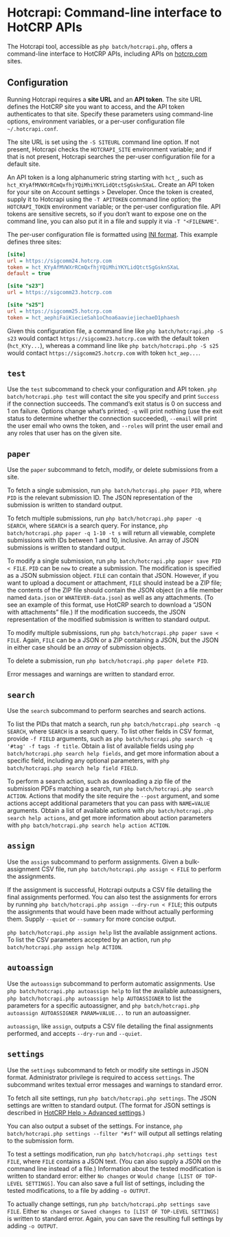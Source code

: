 # Hotcrapi: Command-line interface to HotCRP APIs

The Hotcrapi tool, accessible as `php batch/hotcrapi.php`, offers a command-line
interface to HotCRP APIs, including APIs on [hotcrp.com](https://hotcrp.com)
sites.


## Configuration

Running Hotcrapi requires a **site URL** and an **API token**. The site
URL defines the HotCRP site you want to access, and the API token authenticates
to that site. Specify these parameters using command-line options,
environment variables, or a per-user configuration file `~/.hotcrapi.conf`.

The site URL is set using the `-S SITEURL` command line option. If not present,
Hotcrapi checks the `HOTCRAPI_SITE` environment variable; and if that is not
present, Hotcrapi searches the per-user configuration file for a default site.

An API token is a long alphanumeric string starting with `hct_`, such as
`hct_KYyAfMVWXrRCmQxfhjYQiMhiYKYLidQtctSgGsknSXaL`. Create an API token for your
site on Account settings > Developer. Once the token is created, supply it to
Hotcrapi using the `-T APITOKEN` command line option; the `HOTCRAPI_TOKEN`
environment variable; or the per-user configuration file. API tokens are
sensitive secrets, so if you don’t want to expose one on the command line, you
can also put it in a file and supply it via `-T "<FILENAME"`.

The per-user configuration file is formatted using [INI
format](https://en.wikipedia.org/wiki/INI_file). This example defines three
sites:

```ini
[site]
url = https://sigcomm24.hotcrp.com
token = hct_KYyAfMVWXrRCmQxfhjYQiMhiYKYLidQtctSgGsknSXaL
default = true

[site "s23"]
url = https://sigcomm23.hotcrp.com

[site "s25"]
url = https://sigcomm25.hotcrp.com
token = hct_aephiFaiKiecieSah1oChoa6aaviejiechaeD1phaesh
```

Given this configuration file, a command line like `php batch/hotcrapi.php -S
s23`  would contact `https://sigcomm23.hotcrp.com` with the default token
(`hct_KYy...`), whereas a command line like `php batch/hotcrapi.php -S s25`
would contact `https://sigcomm25.hotcrp.com` with token `hct_aep...`.


## `test`

Use the `test` subcommand to check your configuration and API token. `php
batch/hotcrapi.php test` will contact the site you specify and print `Success`
if the connection succeeds. The command’s exit status is 0 on success and 1 on
failure. Options change what’s printed; `-q` will print nothing (use the exit
status to determine whether the connection succeeded), `--email` will print
the user email who owns the token, and `--roles` will print the user email and
any roles that user has on the given site.


## `paper`

Use the `paper` subcommand to fetch, modify, or delete submissions from a site.

To fetch a single submission, run `php batch/hotcrapi.php paper PID`, where
`PID` is the relevant submission ID. The JSON representation of the submission
is written to standard output.

To fetch multiple submissions, run `php batch/hotcrapi.php paper -q SEARCH`,
where `SEARCH` is a search query. For instance, `php batch/hotcrapi.php paper -q
1-10 -t s` will return all viewable, complete submissions with IDs between 1 and
10, inclusive. An array of JSON submissions is written to standard output.

To modify a single submission, run `php batch/hotcrapi.php paper save PID <
FILE`. `PID` can be `new` to create a submission. The modification is specified
as a JSON submission object. `FILE` can contain that JSON. However, if you want
to upload a document or attachment, `FILE` should instead be a ZIP file; the
contents of the ZIP file should contain the JSON object (in a file member named
`data.json` or `WHATEVER-data.json`) as well as any attachments. (To see an
example of this format, use HotCRP search to download a “JSON with attachments”
file.) If the modification succeeds, the JSON representation of the modified
submission is written to standard output.

To modify multiple submissions, run `php batch/hotcrapi.php paper save < FILE`.
Again, `FILE` can be a JSON or a ZIP containing a JSON, but the JSON in either
case should be an *array* of submission objects.

To delete a submission, run `php batch/hotcrapi.php paper delete PID`.

Error messages and warnings are written to standard error.


## `search`

Use the `search` subcommand to perform searches and search actions.

To list the PIDs that match a search, run `php batch/hotcrapi.php search -q
SEARCH`, where `SEARCH` is a search query. To list other fields in CSV format,
provide `-f FIELD` arguments, such as `php batch/hotcrapi.php search -q '#tag'
-f tags -f title`. Obtain a list of available fields using `php
batch/hotcrapi.php search help fields`, and get more information about a
specific field, including any optional parameters, with `php batch/hotcrapi.php
search help field FIELD`.

To perform a search action, such as downloading a zip file of the submission
PDFs matching a search, run `php batch/hotcrapi.php search ACTION`. Actions that
modify the site require the `--post` argument, and some actions accept
additional parameters that you can pass with `NAME=VALUE` arguments. Obtain a
list of available actions with `php batch/hotcrapi.php search help actions`, and
get more information about action parameters with `php batch/hotcrapi.php search
help action ACTION`.


## `assign`

Use the `assign` subcommand to perform assignments. Given a bulk-assignment
CSV file, run `php batch/hotcrapi.php assign < FILE` to perform the
assignments.

If the assignment is successful, Hotcrapi outputs a CSV file detailing the final
assignments performed. You can also test the assignments for errors by running
`php batch/hotcrapi.php assign --dry-run < FILE`; this outputs the assignments
that would have been made without actually performing them. Supply `--quiet` or
`--summary` for more concise output.

`php batch/hotcrapi.php assign help` list the available assignment actions. To
list the CSV parameters accepted by an action, run `php batch/hotcrapi.php
assign help ACTION`.


## `autoassign`

Use the `autoassign` subcommand to perform automatic assignments. Use `php
batch/hotcrapi.php autoassign help` to list the available autoassigners, `php
batch/hotcrapi.php autoassign help AUTOASSIGNER` to list the parameters for a
specific autoassigner, and `php batch/hotcrapi.php autoassign AUTOASSIGNER
PARAM=VALUE...` to run an autoassigner.

`autoassign`, like `assign`, outputs a CSV file detailing the final assignments
performed, and accepts `--dry-run` and `--quiet`.


## `settings`

Use the `settings` subcommand to fetch or modify site settings in JSON format.
Administrator privilege is required to access `settings`. The subcommand writes
textual error messages and warnings to standard error.

To fetch all site settings, run `php batch/hotcrapi.php settings`. The JSON
settings are written to standard output. (The format for JSON settings is
described in [HotCRP Help > Advanced
settings](https://help.hotcrp.com/help/jsonsettings).)

You can also output a subset of the settings. For instance, `php
batch/hotcrapi.php settings --filter "#sf"` will output all settings relating to
the submission form.

To test a settings modification, run `php batch/hotcrapi.php settings test
FILE`, where `FILE` contains a JSON text. (You can also supply a JSON on the
command line instead of a file.) Information about the tested modification is
written to standard error: either `No changes` or `Would change [LIST OF
TOP-LEVEL SETTINGS]`. You can also save a full list of settings, including
the tested modifications, to a file by adding `-o OUTPUT`.

To actually change settings, run `php batch/hotcrapi.php settings save FILE`.
Either `No changes` or `Saved changes to [LIST OF TOP-LEVEL SETTINGS]` is
written to standard error. Again, you can save the resulting full settings by
adding `-o OUTPUT`.
